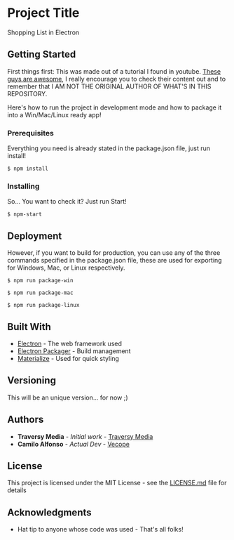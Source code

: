 # Project Title

Shopping List in Electron

## Getting Started

First things first: This was made out of a tutorial I found in youtube. [These guys are awesome](https://www.youtube.com/channel/UC29ju8bIPH5as8OGnQzwJyA), I really encourage you to check their content out and to remember that I AM NOT THE ORIGINAL AUTHOR OF WHAT'S IN THIS REPOSITORY.

Here's how to run the project in development mode and how to package it into a Win/Mac/Linux ready app!

### Prerequisites

Everything you need is already stated in the package.json file, just run install!

```
$ npm install
```

### Installing

So... You want to check it? Just run Start!

```
$ npm-start
```

## Deployment

However, if you want to build for production, you can use any of the three commands specified in the package.json file, these are used for exporting for Windows, Mac, or Linux respectively.

```
$ npm run package-win
```

```
$ npm run package-mac
```

```
$ npm run package-linux
```

## Built With

-   [Electron](https://www.electronjs.org/) - The web framework used
-   [Electron Packager](https://github.com/electron/electron-packager) - Build management
-   [Materialize](https://materializecss.com) - Used for quick styling

## Versioning

This will be an unique version... for now ;)

## Authors

-   **Traversy Media** - _Initial work_ - [Traversy Media](https://www.traversymedia.com/)
-   **Camilo Alfonso** - _Actual Dev_ - [Vecope](https://www.github.com/vecope)

## License

This project is licensed under the MIT License - see the [LICENSE.md](LICENSE.md) file for details

## Acknowledgments

-   Hat tip to anyone whose code was used - That's all folks!
